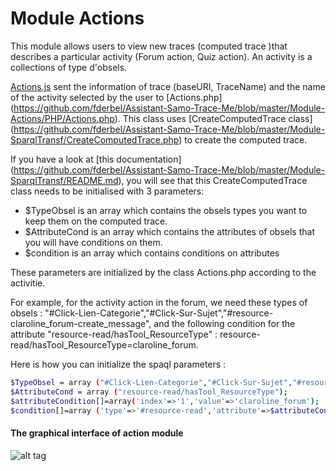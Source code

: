 Module Actions
=========

This module allows users to view new traces (computed trace )that describes a particular activity (Forum action, Quiz action).
An activity is a collections of type d'obsels.

[Actions.js](https://github.com/fderbel/Assistant-Samo-Trace-Me/blob/master/Module-Actions/JS/Actions.js) sent the information of trace (baseURI, TraceName) and the name of the activity selected by the user to [Actions.php] (https://github.com/fderbel/Assistant-Samo-Trace-Me/blob/master/Module-Actions/PHP/Actions.php).
This class uses [CreateComputedTrace class] (https://github.com/fderbel/Assistant-Samo-Trace-Me/blob/master/Module-SparqlTransf/CreateComputedTrace.php) to create the computed trace.


If you have a look at [this documentation] (https://github.com/fderbel/Assistant-Samo-Trace-Me/blob/master/Module-SparqlTransf/README.md), you will see that this CreateComputedTrace class needs to be initialised with 3 parameters:

  - $TypeObsel is an array which contains the obsels types you want to keep them on the computed trace.
  - $AttributeCond is an array which contains the attributes of obsels that you will have conditions on them.
  - $condition is an array which contains conditions on attributes

These parameters are initialized by the class Actions.php according to the activitie.

For example, for the activity action in the forum, we need these types of obsels : "#Click-Lien-Categorie","#Click-Sur-Sujet","#resource-claroline_forum-create_message",
and the following condition for the attribute "resource-read/hasTool_ResourceType" : resource-read/hasTool_ResourceType=claroline_forum.

Here is how you can initialize the spaql parameters :

```sh
$TypeObsel = array ("#Click-Lien-Categorie","#Click-Sur-Sujet","#resource-claroline_forum-create_message");
$AttributeCond = array ("resource-read/hasTool_ResourceType");
$attributeCondition[]=array('index'=>'1','value'=>'claroline_forum');
$condition[]=array ('type'=>'#resource-read','attribute'=>$attributeCondition);

```


#### The graphical interface of action module


![alt tag](https://github.com/fderbel/Assistant-Samo-Trace-Me/blob/master/images/Img3.png)

